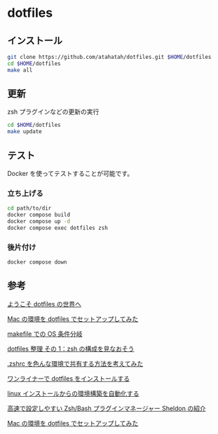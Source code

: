 # dotfiles

## インストール

```sh
git clone https://github.com/atahatah/dotfiles.git $HOME/dotfiles
cd $HOME/dotfiles
make all
```

## 更新

zsh プラグインなどの更新の実行

```sh
cd $HOME/dotfiles
make update
```

## テスト

Docker を使ってテストすることが可能です。

### 立ち上げる

```sh
cd path/to/dir
docker compose build
docker compose up -d
docker compose exec dotfiles zsh
```

### 後片付け

```sh
docker compose down
```

## 参考

[ようこそ dotfiles の世界へ](https://qiita.com/yutkat/items/c6c7584d9795799ee164)

[Mac の環境を dotfiles でセットアップしてみた](https://dev.classmethod.jp/articles/joined-mac-dotfiles-customize/)

[makefile での OS 条件分岐](https://qiita.com/minoruGH/items/424c3d61cfe725dc2620)

[dotfiles 整理 その 1：zsh の構成を見なおそう](https://kitakitabauer.hatenablog.com/entry/2016/09/13/173456)

[.zshrc を色んな環境で共有する方法を考えてみた](https://qiita.com/catatsuy/items/00ebf78f56960b6d43c2)

[ワンライナーで dotfiles をインストールする](https://kisqragi.hatenablog.com/entry/2020/02/17/224129)

[linux インストールからの環境構築を自動化する](https://qiita.com/aki-f/items/494cefe0e98cc74249fa)

[高速で設定しやすい Zsh/Bash プラグインマネージャー Sheldon の紹介](https://zenn.dev/ganta/articles/e1e0746136ce67)

[Mac の環境を dotfiles でセットアップしてみた](https://dev.classmethod.jp/articles/joined-mac-dotfiles-customize/)
